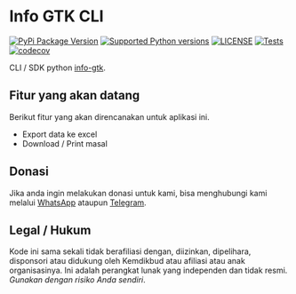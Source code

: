 # Info GTK CLI

[![PyPi Package Version](https://img.shields.io/pypi/v/info-gtk)](https://pypi.org/project/info-gtk/)
[![Supported Python versions](https://img.shields.io/pypi/pyversions/info-gtk)](https://pypi.org/project/info-gtk/)
[![LICENSE](https://img.shields.io/github/license/hexatester/info-gtk)](https://github.com/dapodix/info-gtk/blob/master/LICENSE)
[![Tests](https://github.com/dapodix/info-gtk/workflows/Tests/badge.svg)](https://github.com/dapodix/info-gtk/actions?query=workflow%3ATests)
[![codecov](https://codecov.io/gh/dapodix/info-gtk/branch/master/graph/badge.svg)](https://codecov.io/gh/dapodix/info-gtk)

CLI / SDK python [info-gtk](https://info.gtk.kemdikbud.go.id/).

## Fitur yang akan datang

Berikut fitur yang akan direncanakan untuk aplikasi ini.

- Export data ke excel
- Download / Print masal

## Donasi

Jika anda ingin melakukan donasi untuk kami, bisa menghubungi kami melalui [WhatsApp](https://wa.me/6287725780404) ataupun [Telegram](https://t.me/hexatester).

## Legal / Hukum

Kode ini sama sekali tidak berafiliasi dengan, diizinkan, dipelihara, disponsori atau didukung oleh Kemdikbud atau afiliasi atau anak organisasinya. Ini adalah perangkat lunak yang independen dan tidak resmi. _Gunakan dengan risiko Anda sendiri_.
